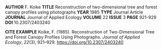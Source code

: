 **AUTHOR** F. Koike
**TITLE** Reconstruction of two-dimensional tree and forest canopy profiles using photographs
**YEAR** 1985
**TYPE** Journal Article
**JOURNAL** Journal of Applied Ecology
**VOLUME** 22
**ISSUE** 3
**PAGE** 921-929
**DOI** 10.2307/2403240

**CITE EXAMPLE**
Koike, F. (1985). Reconstruction of Two-Dimensional Tree and Forest Canopy Profiles Using Photographs. _Journal of Applied Ecology_, _22_(3), 921–929. https://doi.org/10.2307/2403240